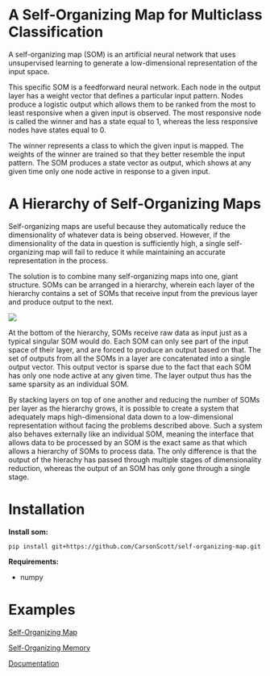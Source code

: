 # A Self-Organizing Map for Multiclass Classification

A self-organizing map (SOM) is an artificial neural network that uses unsupervised learning to generate a low-dimensional representation of the input space. 

This specific SOM is a feedforward neural network. Each node in the output layer has a weight vector that defines a particular input pattern. Nodes produce a logistic output which allows them to be ranked from the most to least responsive when a given input is observed. The most responsive node is called the winner and has a state equal to 1, whereas the less responsive nodes have states equal to 0. 

The winner represents a class to which the given input is mapped. The weights of the winner are trained so that they better resemble the input pattern. The SOM produces a state vector as output, which shows at any given time only one node active in response to a given input.

# A Hierarchy of Self-Organizing Maps

Self-organizing maps are useful because they automatically reduce the dimensionality of whatever data is being observed. However, if the dimensionality of the data in question is sufficiently high, a single self-organizing map will fail to reduce it while maintaining an accurate representation in the process.

The solution is to combine many self-organizing maps into one, giant structure. SOMs can be arranged in a hierarchy, wherein each layer of the hierarchy contains a set of SOMs that receive input from the previous layer and produce output to the next. 

![](https://github.com/CarsonScott/self-organizing-map/blob/master/images/layer.PNG)

At the bottom of the hierarchy, SOMs receive raw data as input just as a typical singular SOM would do. Each SOM can only see part of the input space of their layer, and are forced to produce an output based on that. The set of outputs from all the SOMs in a layer are concatenated into a single output vector. This output vector is sparse due to the fact that each SOM has only one node active at any given time. The layer output thus has the same sparsity as an individual SOM. 

By stacking layers on top of one another and reducing the number of SOMs per layer as the hierarchy grows, it is possible to create a system that adequately maps high-dimensional data down to a low-dimensional representation without facing the problems described above. Such a system also behaves externally like an individual SOM, meaning the interface that allows data to be processed by an SOM is the exact same as that which allows a hierarchy of SOMs to process data. The only difference is that the output of the hierachy has passed through multiple stages of dimensionality reduction, whereas the output of an SOM has only gone through a single stage.

# Installation

__Install som:__

    pip install git+https://github.com/CarsonScott/self-organizing-map.git

__Requirements:__

- numpy

# Examples

[Self-Organizing Map](https://github.com/CarsonScott/self-organizing-map/blob/master/examples/self_organizing_map.py)

[Self-Organizing Memory](https://github.com/CarsonScott/self-organizing-map/blob/master/examples/self_organizing_memory.py)

[Documentation](https://github.com/CarsonScott/self-organizing-map/blob/master/DOCUMENTATION.md)
